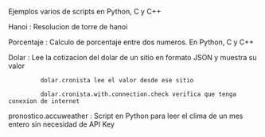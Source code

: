 Ejemplos varios de scripts en Python, C y C++

Hanoi      : Resolucion de torre de hanoi

Porcentaje : Calculo de porcentaje entre dos numeros. En Python, C y C++

Dolar      : Lee la cotizacion del dolar de un sitio en formato JSON y muestra su valor

             dolar.cronista lee el valor desde ese sitio
             
             dolar.cronista.with.connection.check verifica que tenga conexion de internet

pronostico.accuweather : Script en Python para leer el clima de un mes entero sin necesidad de API Key
